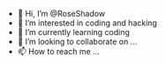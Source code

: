 - 👋 Hi, I’m @RoseShadow
- 👀 I’m interested in coding and hacking
- 🌱 I’m currently learning coding
- 💞️ I’m looking to collaborate on ...
- 📫 How to reach me ...

<!---
RoseShadow/RoseShadow is a ✨ special ✨ repository because its `README.md` (this file) appears on your GitHub profile.
You can click the Preview link to take a look at your changes.
--->
